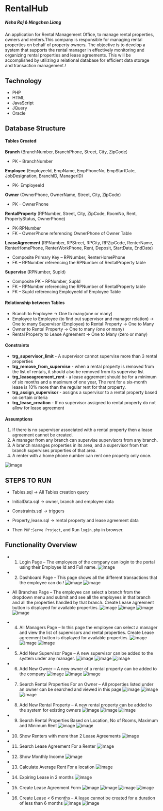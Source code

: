 # RentalHub
##### Neha Raj & Ningchen Liang
An application for Rental Management Office, to manage rental properties, owners and renters.This company is responsible for managing rental properties on behalf of property owners. The objective is to develop a system that supports the rental manager in effectively monitoring and organizing rental properties and lease agreements. This will be accomplished by utilizing a relational database for efficient data storage and transaction management.!



## Technology
- PHP
- HTML 
- JavaScript 
- JQuery 
- Oracle 

## Database Structure 

#### Tables Created

**Branch** (BranchNumber, BranchPhone, Street, City, ZipCode)
- PK – BranchNumber

**Employee** (EmployeeId, EmpName, EmpPhoneNo, EmpStartDate, JobDesignation, BranchID, ManagerID)
- PK- EmployeeId

**Owner** (OwnerPhone, OwnerName, Street, City, ZipCode)
- PK – OwnerPhone

**RentalProperty** (RPNumber, Street, City, ZipCode, RoomNo, Rent, PropertyStatus, OwnerPhone)
- PK-RPNumber
- FK – OwnerPhone referencing OwnerPhone of Owner Table

**LeaseAgreement** (RPNumber, RPStreet, RPCity, RPZipCode, RenterName, RenterHomePhone, RenterWorkPhone, Rent, Deposit, StartDate, EndDate)
- Composite Primary Key – RPNumber, RenterHomePhone
- FK – RPNumber referencing the RPNumber of RentalProperty table

**Supervise** (RPNumber, SupId)
- Composite PK – RPNumber, SupId
- FK – RPNumber referencing the RPNumber of RentalProperty table
- FK – SupId referencing EmployeeId of Employee Table


#### Relationship between Tables

- Branch to Employee -> One to many(one or many) 
- Employee to Employee (to find out supervisor and manager relation) -> One to many Supervisor (Employee) to Rental Property -> One to Many 
- Owner to Rental Property -> One to many (one or many) 
- Rental Property to Lease Agreement -> One to Many (zero or many) 


#### Constraints

- **trg_supervisor_limit** - A supervisor cannot supervise more than 3 rental properties
- **trg_remove_from_supervise** - when a rental property is removed from the list of rentals, it should also be removed from its supervise list
- **trg_leaseagreement_rent** - a lease aggrement should be for a minimum of six months and a maximum of one year, The rent for a six-month lease is 10% more than the regular rent for that property. 
- **trg_assign_supervisor** - assigns a supervisor to a rental property based on certain criteria
- **trg_lease_creation** - If no supervisor assigned to rental property do not allow for lease agreement


#### Assumptions

1.	If there is no supervisor associated with a rental property then a lease agreement cannot be created.
2.	A manager from any branch can supervise supervisors from any branch.
3.	A branch manages properties in its area, and a supervisor from that branch supervises properties of that area.
4.	A renter with a home phone number can rent one property only once.


![image](https://github.com/NA0724/RentalHub/assets/115744904/cb399727-14da-4836-b16f-6280a8449e29)

## STEPS TO RUN
- Tables.sql → All Tables creation query
- InitialData.sql → owner, branch and employee data
- Constraints.sql → triggers 
- Property_lease.sql → rental property and lease agreement data

- Then `PHP:Serve Project`, and Run `login.php` in browser.

 
## Functionality Overview
- 1.	Login Page – The employees of the company can login to the portal using their Employee Id and Full name.
![image](https://github.com/NA0724/RentalHub/assets/115744904/37322135-63bc-4341-86ee-54fb6bee7e57)

- 2.	Dashboard Page – This page shows all the different transactions that the employee can do.!
![image](https://github.com/NA0724/RentalHub/assets/115744904/5f0be6a7-5031-4c52-b542-d8628b172cc7)
![image](https://github.com/NA0724/RentalHub/assets/115744904/07beaebd-c464-4a5a-a409-20a5dd850a82)

- All Branches Page – The employee can select a branch from the dropdown menu and submit and see all the employees in that branch and all the properties handled by that branch. Create Lease agreement button is displayed for available properties.
![image](https://github.com/NA0724/RentalHub/assets/115744904/137956ea-a36a-4f5d-ac02-7bbc16ff0bd2)
![image](https://github.com/NA0724/RentalHub/assets/115744904/b6d95d6b-460b-4813-bd06-97a1068b2166)
![image](https://github.com/NA0724/RentalHub/assets/115744904/f0ee578a-3ddf-4fae-9984-255fb9254828)
![image](https://github.com/NA0724/RentalHub/assets/115744904/82503fcc-aa56-49b7-af57-98946038eafc)

- 4.	All Managers Page – In this page the employee can select a manager and view the list of supervisors and rental properties. Create Lease agreement button is displayed for available properties.
![image](https://github.com/NA0724/RentalHub/assets/115744904/76b4fde5-10bd-41ff-b4e3-3bc6f532f325)
![image](https://github.com/NA0724/RentalHub/assets/115744904/9b0867c2-5942-47b4-af44-cbe4580467ae)
![image](https://github.com/NA0724/RentalHub/assets/115744904/3e40dafc-fce1-40a4-8dd1-a0d2b642ad5e)

- 5.	Add New Supervisor Page – A new supervisor can be added to the system under any manager.
![image](https://github.com/NA0724/RentalHub/assets/115744904/ba29d11c-b83f-4e40-b8a4-7f0fa6b4a682)
![image](https://github.com/NA0724/RentalHub/assets/115744904/37136f83-9b04-4ebf-ac3d-1c88d190a662)
![image](https://github.com/NA0724/RentalHub/assets/115744904/fa3a13e5-ac48-4c57-9021-1a9fc4aeef74)

- 6.	Add New Owner – A new owner of a rental property can be added to the company
![image](https://github.com/NA0724/RentalHub/assets/115744904/2c22f5c6-148d-4e30-9a8d-74b71044b85b)
![image](https://github.com/NA0724/RentalHub/assets/115744904/6df48147-8207-4e6d-aea7-7c0a4392346f)
![image](https://github.com/NA0724/RentalHub/assets/115744904/710bbf72-1877-4b95-a89c-c24fe7a1f83f)

- 7.	Search Rental Properties For an Owner – All properties listed under an owner can be searched and viewed in this page
![image](https://github.com/NA0724/RentalHub/assets/115744904/5038d4a8-de18-4216-8905-b9628ebee5fc)
![image](https://github.com/NA0724/RentalHub/assets/115744904/49b3a7fe-2145-457d-a972-fea9615e9f59)
![image](https://github.com/NA0724/RentalHub/assets/115744904/84c1d0ae-cb24-4b1b-be59-afc4ed9fd9d2)

- 8.	Add New Rental Property – A new rental property can be added to the system for existing owners
![image](https://github.com/NA0724/RentalHub/assets/115744904/791ae42e-159c-4272-aaf0-90b4af1d9b4c)
![image](https://github.com/NA0724/RentalHub/assets/115744904/9b5bf967-aa2c-42a0-851e-9d0c5f186922)
![image](https://github.com/NA0724/RentalHub/assets/115744904/b3117ce7-7516-4619-ae91-a595413f3e14)

- 9.	Search Rental Properties Based on Location, No of Rooms, Maximum and Minimum Rent
![image](https://github.com/NA0724/RentalHub/assets/115744904/4be5b4be-47d2-437a-b127-9435746ab390)
![image](https://github.com/NA0724/RentalHub/assets/115744904/5650e52c-1cbc-49d6-8b76-0d2cefef1f63)

- 10.	Show Renters with more than 2 Lease Agreements
![image](https://github.com/NA0724/RentalHub/assets/115744904/db04a498-84ad-46a2-9846-74f84e304ad5)

- 11.	Search Lease Agreement For a Renter
![image](https://github.com/NA0724/RentalHub/assets/115744904/d42c103b-51ba-4831-a428-773e18b05fed)

- 12.	Show Monthly Income
![image](https://github.com/NA0724/RentalHub/assets/115744904/88c80e6a-6f5b-4c3f-a114-640e0616e827)

- 13.	Calculate Average Rent For a location
![image](https://github.com/NA0724/RentalHub/assets/115744904/e3aca164-0b6d-481d-a827-878c6c31fa40)

- 14.	Expiring Lease in 2 months
![image](https://github.com/NA0724/RentalHub/assets/115744904/c6b96630-a74e-455b-a700-75e5867a34af)

- 15.	Create Lease Agreement Form
![image](https://github.com/NA0724/RentalHub/assets/115744904/bbd19de7-ca78-4b2b-848e-733f3c839f8a)
![image](https://github.com/NA0724/RentalHub/assets/115744904/2f9ee47a-0c97-4f3a-bd37-e9f7561a3894)
![image](https://github.com/NA0724/RentalHub/assets/115744904/53eb4581-9587-471c-bdef-d0c640b0acf3)
![image](https://github.com/NA0724/RentalHub/assets/115744904/5ac68e71-e095-467a-8c0f-38d4dfe4c8ca)

- 16.	Create Lease < 6 months – A lease cannot be created for a duration of less than 6 months
![image](https://github.com/NA0724/RentalHub/assets/115744904/8cc1ca2d-55f0-4991-9130-e15aa10c117c)
![image](https://github.com/NA0724/RentalHub/assets/115744904/2493fc67-0c9f-4781-851b-1f6d9a39a1b1)














